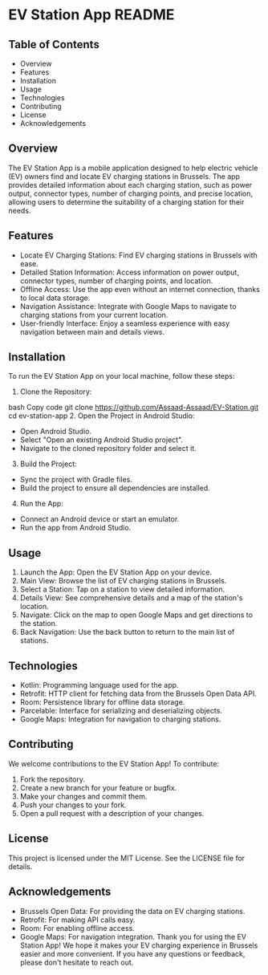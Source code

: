 # EV Station App README
## Table of Contents
- Overview
- Features
- Installation
- Usage
- Technologies
- Contributing
- License
- Acknowledgements
## Overview
The EV Station App is a mobile application designed to help electric vehicle (EV) owners find and locate EV charging stations in Brussels. The app provides detailed information about each charging station, such as power output, connector types, number of charging points, and precise location, allowing users to determine the suitability of a charging station for their needs.

## Features
- Locate EV Charging Stations: Find EV charging stations in Brussels with ease.
- Detailed Station Information: Access information on power output, connector types, number of charging points, and location.
- Offline Access: Use the app even without an internet connection, thanks to local data storage.
- Navigation Assistance: Integrate with Google Maps to navigate to charging stations from your current location.
- User-friendly Interface: Enjoy a seamless experience with easy navigation between main and details views.
## Installation
To run the EV Station App on your local machine, follow these steps:

1. Clone the Repository:

bash
Copy code
git clone https://github.com/Assaad-Assaad/EV-Station.git
cd ev-station-app
2. Open the Project in Android Studio:

- Open Android Studio.
- Select "Open an existing Android Studio project".
- Navigate to the cloned repository folder and select it.
3. Build the Project:

- Sync the project with Gradle files.
- Build the project to ensure all dependencies are installed.
4. Run the App:

- Connect an Android device or start an emulator.
- Run the app from Android Studio.
## Usage
1. Launch the App: Open the EV Station App on your device.
2. Main View: Browse the list of EV charging stations in Brussels.
3. Select a Station: Tap on a station to view detailed information.
4. Details View: See comprehensive details and a map of the station's location.
5. Navigate: Click on the map to open Google Maps and get directions to the station.
6. Back Navigation: Use the back button to return to the main list of stations.
## Technologies
- Kotlin: Programming language used for the app.
- Retrofit: HTTP client for fetching data from the Brussels Open Data API.
- Room: Persistence library for offline data storage.
- Parcelable: Interface for serializing and deserializing objects.
- Google Maps: Integration for navigation to charging stations.
## Contributing
We welcome contributions to the EV Station App! To contribute:

1. Fork the repository.
2. Create a new branch for your feature or bugfix.
3. Make your changes and commit them.
4. Push your changes to your fork.
5. Open a pull request with a description of your changes.
## License
This project is licensed under the MIT License. See the LICENSE file for details.

## Acknowledgements
- Brussels Open Data: For providing the data on EV charging stations.
- Retrofit: For making API calls easy.
- Room: For enabling offline access.
- Google Maps: For navigation integration.
Thank you for using the EV Station App! We hope it makes your EV charging experience in Brussels easier and more convenient. If you have any questions or feedback, please don't hesitate to reach out.